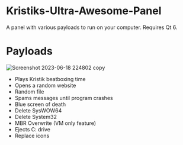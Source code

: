 # Kristiks-Ultra-Awesome-Panel
A panel with various payloads to run on your computer. Requires Qt 6.

# Payloads
![Screenshot 2023-06-18 224802 copy](https://github.com/arwasairl/Kristiks-Ultra-Awesome-Panel/assets/48654776/26058d18-0abd-4e88-bfe7-3cf19d12fbed)
* Plays Kristik beatboxing time
* Opens a random website
* Random file
* Spams messages until program crashes
* Blue screen of death
* Delete SysWOW64
* Delete System32
* MBR Overwrite (VM only feature)
* Ejects C: drive
* Replace icons
